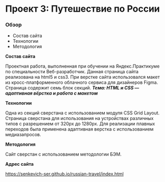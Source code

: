 # Проект 3: Путешествие по России

### Обзор
* Состав сайта
* Технологии
* Методология 

**Состав сайта**

Проектная работа, выполненная при обучении на Яндекс.Практикуме по специальности Веб-разработчик.
Данная страница сайта реализована  на html5 и css3. 
При верстке сайта использовался макет из кросс-платформенного 
облачного сервиса для дизайнеров Figma.
Страница  содержит семь блок секций.
***Тема: HTML и CSS — адаптивная вёрстка и работа с макетом***

**Технологии**

Одна из секций сверстана с использованием модуля CSS Grid Layout. 
Страница  сверстана для использования на устройствах различных типов
с разрешением от 320px до 1280px. Для реализации плавных переходов 
была применена адаптивная верстка с использованием медиазапросов.


**Методология**

Сайт сверстан с использованием методологии БЭМ.


**Адрес сайта**

https://senkevich-ser.github.io/russian-travel/index.html
